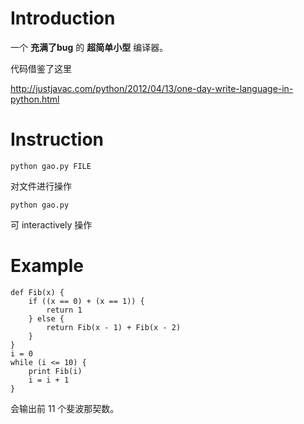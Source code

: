 # Introduction

一个 <b>充满了bug</b> 的 <b>超简单小型</b> 编译器。

代码借鉴了这里

http://justjavac.com/python/2012/04/13/one-day-write-language-in-python.html

# Instruction

`python gao.py FILE`

对文件进行操作

`python gao.py`

可 interactively 操作

# Example

	def Fib(x) {
		if ((x == 0) + (x == 1)) {
			return 1
		} else {
			return Fib(x - 1) + Fib(x - 2)
		}
	}
	i = 0
	while (i <= 10) {
		print Fib(i)
		i = i + 1
	}

会输出前 11 个斐波那契数。

	